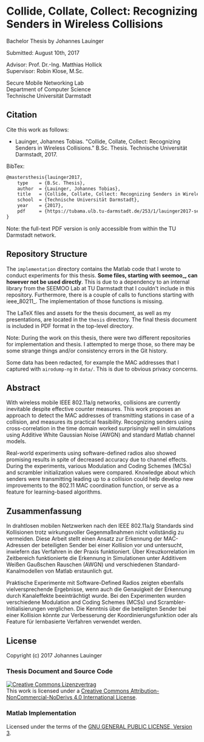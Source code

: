 # Collide, Collate, Collect: Recognizing Senders in Wireless Collisions

Bachelor Thesis by Johannes Lauinger

Submitted: August 10th, 2017

Advisor: Prof. Dr.-Ing. Matthias Hollick  
Supervisor: Robin Klose, M.Sc.

Secure Mobile Networking Lab  
Department of Computer Science  
Technische Universität Darmstadt


## Citation

Cite this work as follows:

 - Lauinger, Johannes Tobias. "Collide, Collate, Collect: Recognizing Senders in Wireless Collisions." B.Sc. Thesis. Technische Universität Darmstadt, 2017.

BibTex:

```latex
@mastersthesis{lauinger2017,
    type    = {B.Sc. Thesis},
    author  = {Lauinger, Johannes Tobias},
    title   = {Collide, Collate, Collect: Recognizing Senders in Wireless Collisions},
    school  = {Technische Universität Darmstadt},
    year    = {2017},
    pdf     = {https://tubama.ulb.tu-darmstadt.de/253/1/lauinger2017-sender-recognition.pdf}
}
```

Note: the full-text PDF version is only accessible from within the TU Darmstadt network.


## Repository Structure

The `implementation` directory contains the Matlab code that I wrote to conduct experiments
for this thesis. **Some files, starting with seemoo\_, can however not be used directly**. This
is due to a dependency to an internal library from the SEEMOO Lab at TU Darmstadt that I
couldn't include in this repository. Furthermore, there is a couple of calls to functions
starting with ieee\_80211\_. The implementation of those functions is missing.

The LaTeX files and assets for the thesis document, as well as my presentations, are located
in the `thesis` directory. The final thesis document is included in PDF format in the top-level
directory.

Note: During the work on this thesis, there were two different repositories for implementation
and thesis. I attempted to merge those, so there may be some strange things and/or consistency
errors in the Git history.

Some data has been redacted, for example the MAC addresses that I captured with `airodump-ng`
in `data/`. This is due to obvious privacy concerns.


## Abstract

With wireless mobile IEEE 802.11a/g networks, collisions are currently inevitable despite
effective counter measures. This work proposes an approach to detect the MAC
addresses of transmitting stations in case of a collision, and measures its practical
feasibility. Recognizing senders using cross-correlation in the time domain worked surprisingly
well in simulations using Additive White Gaussian Noise (AWGN) and standard Matlab channel
models.

Real-world experiments using software-defined radios also showed promising results
in spite of decreased accuracy due to channel effects. During the experiments, various
Modulation and Coding Schemes (MCSs) and scrambler initialization values were compared.
Knowledge about which senders were transmitting leading up to a collision could
help develop new improvements to the 802.11 MAC coordination function, or serve as a
feature for learning-based algorithms.


## Zusammenfassung

In drahtlosen mobilen Netzwerken nach den IEEE 802.11a/g Standards sind Kollisionen
trotz wirkungsvoller Gegenmaßnahmen nicht vollständig zu vermeiden. Diese Arbeit
stellt einen Ansatz zur Erkennung der MAC-Adressen der beteiligten Sender bei einer
Kollision vor und untersucht, inwiefern das Verfahren in der Praxis funktioniert. Über
Kreuzkorrelation im Zeitbereich funktionierte die Erkennung in Simulationen unter
Additivem Weißen Gaußschen Rauschen (AWGN) und verschiedenen Standard-Kanalmodellen
von Matlab erstaunlich gut.

Praktische Experimente mit Software-Defined Radios zeigten ebenfalls vielversprechende
Ergebnisse, wenn auch die Genauigkeit der Erkennung durch Kanaleffekte beeinträchtigt
wurde. Bei den Experimenten wurden verschiedene Modulation and Coding
Schemes (MCSs) und Scrambler-Initialisierungen verglichen. Die Kenntnis über die
beteiligten Sender bei einer Kollision könnte zur Verbesserung der Koordinierungsfunktion
oder als Feature für lernbasierte Verfahren verwendet werden.


## License

Copyright (c) 2017 Johannes Lauinger  

### Thesis Document and Source Code

<a rel="license" href="http://creativecommons.org/licenses/by-nc-nd/4.0/"><img alt="Creative Commons Lizenzvertrag" style="border-width:0" src="https://i.creativecommons.org/l/by-nc-nd/4.0/88x31.png" /></a><br />This work is licensed under a <a rel="license" href="http://creativecommons.org/licenses/by-nc-nd/4.0/">Creative Commons Attribution-NonCommercial-NoDerivs  4.0 International License</a>.

### Matlab Implementation

Licensed under the terms of the <a rel="license" href="https://www.gnu.org/licenses/gpl-3.0.en.html">GNU GENERAL PUBLIC LICENSE, Version 3</a>.
